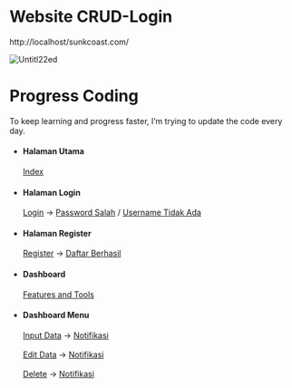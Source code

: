 # Website CRUD-Login

http://localhost/sunkcoast.com/

![Untitl22ed](https://github.com/user-attachments/assets/abdf3f0e-457c-4054-a846-2b71b86407ea)


<h1>Progress Coding</h1>
 <p>To keep learning and progress faster, I’m trying to update the code every day.</p>

<!DOCTYPE html>
<html lang="en">
<html>
<head>
    <meta charset="UTF-8">
    <meta name="viewport" content="width=device-width, initial-scale=1.0">
    </head>
    <body>
      <div class="container">
        <ul> 
          <li> 
          <h4>Halaman Utama</h4>
<a href="https://github.com/user-attachments/assets/a2b7d36f-f154-404e-a7d1-0c6e6ae97689">Index</a>
          </li>
           <li> 
          <h4>Halaman Login</h4>
<a href="https://github.com/user-attachments/assets/8bec55d0-c533-4265-9817-babc50a65687">Login</a> ->
<a href="https://github.com/user-attachments/assets/42d4ec6b-fbf2-4103-bfc9-44fec6646f83">Password Salah</a> /
<a href="https://github.com/user-attachments/assets/76781126-dc33-469c-a141-30b4fdca5133">Username Tidak Ada</a> 
          </li>
         <li>
         <h4>Halaman Register</h4>
<a href="https://github.com/user-attachments/assets/6f9e6f0d-a0fe-4e0a-8b7b-845c45b81791">Register</a> ->
<a href="https://github.com/user-attachments/assets/96784a81-c466-4527-9de6-9d4e3bab54ef">Daftar Berhasil</a>
          </li>
         <li> 
          <h4>Dashboard</h4>
<a href="https://github.com/user-attachments/assets/d164f256-e282-45b4-b642-e2fe66299e6e">Features and Tools</a>
          </li>
         <li> 
          <h4>Dashboard Menu</h4>
<a href="https://github.com/user-attachments/assets/47645340-4fcb-4bd4-a9d6-30830475ecbe">Input Data</a> ->
<a href="https://github.com/user-attachments/assets/5c7d7ed7-2780-4d01-ac36-1556dd88c005">Notifikasi</a><br><br>
<a href="https://github.com/user-attachments/assets/b68b6acd-b8de-4244-ba7f-e53eccb20f05">Edit Data</a> ->
<a href="https://github.com/user-attachments/assets/7e093a13-6bc6-4958-8b09-21166eb0b74b">Notifikasi</a><br><br>
<a href="https://github.com/user-attachments/assets/4dbf0860-eec1-4a74-8bf7-ae5f716299aa">Delete</a> ->
<a href="https://github.com/user-attachments/assets/b68a37ae-8117-421f-9420-5adf256fb5dc">Notifikasi</a>
          </li>
       </ul>
      </div>
    </body>
</html>

